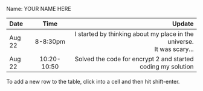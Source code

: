 Name: YOUR NAME HERE

| Date   |    Time     |                                                                    Update |
|:-------|:-----------:|--------------------------------------------------------------------------:|
| Aug 22 |  8-8:30pm   | I started by thinking about my place in the universe.<br/>It was scary... |
| Aug 22 | 10:20-10:50 |              Solved the code for encrypt 2 and started coding my solution |


To add a new row to the table, click into a cell and then hit shift-enter.